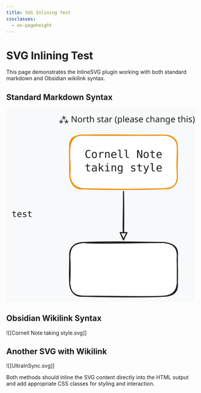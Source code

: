 ```yaml
---
title: SVG Inlining Test
cssclasses:
  - ex-pageheight
---
```


# SVG Inlining Test

This page demonstrates the InlineSVG plugin working with both standard markdown and Obsidian wikilink syntax.

## Standard Markdown Syntax

![Cornell Note taking style](Cornell%20Note%20taking%20style.svg)

## Obsidian Wikilink Syntax

![[Cornell Note taking style.svg]]

## Another SVG with Wikilink

![[UltraInSync.svg]]

Both methods should inline the SVG content directly into the HTML output and add appropriate CSS classes for styling and interaction.